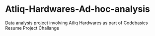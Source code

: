 # Atliq-Hardwares-Ad-hoc-analysis
Data analysis project involving Atliq Hardwares as part of Codebasics Resume Project Challange
